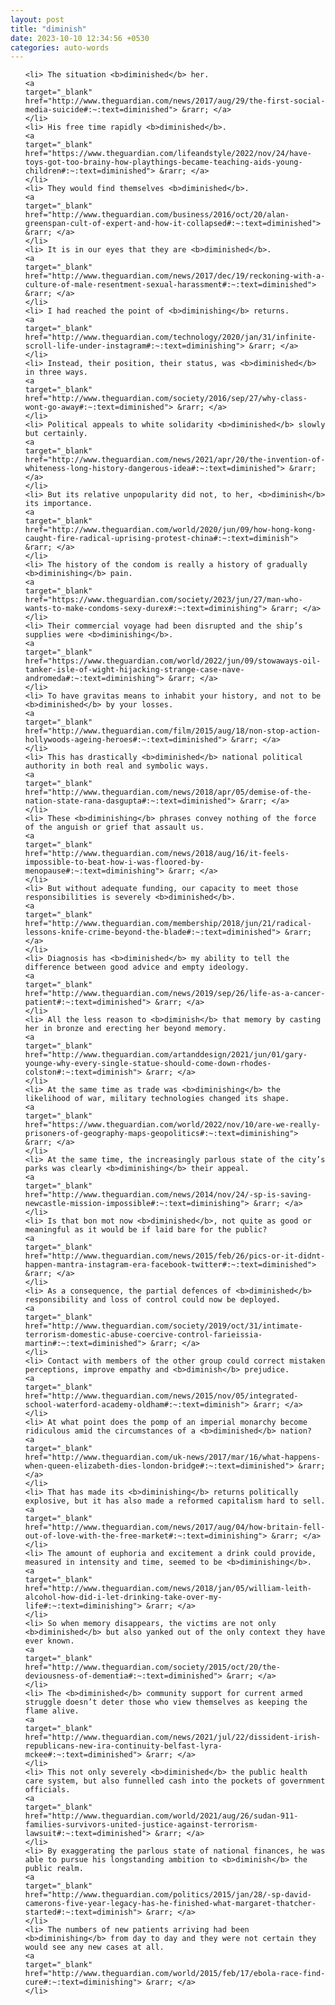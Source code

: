 ```yaml
---
layout: post
title: "diminish"
date: 2023-10-10 12:34:56 +0530
categories: auto-words
---
```

<ol>

    <li> The situation <b>diminished</b> her.
    <a 
    target="_blank" 
    href="http://www.theguardian.com/news/2017/aug/29/the-first-social-media-suicide#:~:text=diminished"> &rarr; </a>
    </li>
    <li> His free time rapidly <b>diminished</b>.
    <a 
    target="_blank" 
    href="https://www.theguardian.com/lifeandstyle/2022/nov/24/have-toys-got-too-brainy-how-playthings-became-teaching-aids-young-children#:~:text=diminished"> &rarr; </a>
    </li>
    <li> They would find themselves <b>diminished</b>.
    <a 
    target="_blank" 
    href="http://www.theguardian.com/business/2016/oct/20/alan-greenspan-cult-of-expert-and-how-it-collapsed#:~:text=diminished"> &rarr; </a>
    </li>
    <li> It is in our eyes that they are <b>diminished</b>.
    <a 
    target="_blank" 
    href="http://www.theguardian.com/news/2017/dec/19/reckoning-with-a-culture-of-male-resentment-sexual-harassment#:~:text=diminished"> &rarr; </a>
    </li>
    <li> I had reached the point of <b>diminishing</b> returns.
    <a 
    target="_blank" 
    href="http://www.theguardian.com/technology/2020/jan/31/infinite-scroll-life-under-instagram#:~:text=diminishing"> &rarr; </a>
    </li>
    <li> Instead, their position, their status, was <b>diminished</b> in three ways.
    <a 
    target="_blank" 
    href="http://www.theguardian.com/society/2016/sep/27/why-class-wont-go-away#:~:text=diminished"> &rarr; </a>
    </li>
    <li> Political appeals to white solidarity <b>diminished</b> slowly but certainly.
    <a 
    target="_blank" 
    href="http://www.theguardian.com/news/2021/apr/20/the-invention-of-whiteness-long-history-dangerous-idea#:~:text=diminished"> &rarr; </a>
    </li>
    <li> But its relative unpopularity did not, to her, <b>diminish</b> its importance.
    <a 
    target="_blank" 
    href="http://www.theguardian.com/world/2020/jun/09/how-hong-kong-caught-fire-radical-uprising-protest-china#:~:text=diminish"> &rarr; </a>
    </li>
    <li> The history of the condom is really a history of gradually <b>diminishing</b> pain.
    <a 
    target="_blank" 
    href="https://www.theguardian.com/society/2023/jun/27/man-who-wants-to-make-condoms-sexy-durex#:~:text=diminishing"> &rarr; </a>
    </li>
    <li> Their commercial voyage had been disrupted and the ship’s supplies were <b>diminishing</b>.
    <a 
    target="_blank" 
    href="https://www.theguardian.com/world/2022/jun/09/stowaways-oil-tanker-isle-of-wight-hijacking-strange-case-nave-andromeda#:~:text=diminishing"> &rarr; </a>
    </li>
    <li> To have gravitas means to inhabit your history, and not to be <b>diminished</b> by your losses.
    <a 
    target="_blank" 
    href="http://www.theguardian.com/film/2015/aug/18/non-stop-action-hollywoods-ageing-heroes#:~:text=diminished"> &rarr; </a>
    </li>
    <li> This has drastically <b>diminished</b> national political authority in both real and symbolic ways.
    <a 
    target="_blank" 
    href="http://www.theguardian.com/news/2018/apr/05/demise-of-the-nation-state-rana-dasgupta#:~:text=diminished"> &rarr; </a>
    </li>
    <li> These <b>diminishing</b> phrases convey nothing of the force of the anguish or grief that assault us.
    <a 
    target="_blank" 
    href="http://www.theguardian.com/news/2018/aug/16/it-feels-impossible-to-beat-how-i-was-floored-by-menopause#:~:text=diminishing"> &rarr; </a>
    </li>
    <li> But without adequate funding, our capacity to meet those responsibilities is severely <b>diminished</b>.
    <a 
    target="_blank" 
    href="http://www.theguardian.com/membership/2018/jun/21/radical-lessons-knife-crime-beyond-the-blade#:~:text=diminished"> &rarr; </a>
    </li>
    <li> Diagnosis has <b>diminished</b> my ability to tell the difference between good advice and empty ideology.
    <a 
    target="_blank" 
    href="http://www.theguardian.com/news/2019/sep/26/life-as-a-cancer-patient#:~:text=diminished"> &rarr; </a>
    </li>
    <li> All the less reason to <b>diminish</b> that memory by casting her in bronze and erecting her beyond memory.
    <a 
    target="_blank" 
    href="http://www.theguardian.com/artanddesign/2021/jun/01/gary-younge-why-every-single-statue-should-come-down-rhodes-colston#:~:text=diminish"> &rarr; </a>
    </li>
    <li> At the same time as trade was <b>diminishing</b> the likelihood of war, military technologies changed its shape.
    <a 
    target="_blank" 
    href="https://www.theguardian.com/world/2022/nov/10/are-we-really-prisoners-of-geography-maps-geopolitics#:~:text=diminishing"> &rarr; </a>
    </li>
    <li> At the same time, the increasingly parlous state of the city’s parks was clearly <b>diminishing</b> their appeal.
    <a 
    target="_blank" 
    href="http://www.theguardian.com/news/2014/nov/24/-sp-is-saving-newcastle-mission-impossible#:~:text=diminishing"> &rarr; </a>
    </li>
    <li> Is that bon mot now <b>diminished</b>, not quite as good or meaningful as it would be if laid bare for the public?
    <a 
    target="_blank" 
    href="http://www.theguardian.com/news/2015/feb/26/pics-or-it-didnt-happen-mantra-instagram-era-facebook-twitter#:~:text=diminished"> &rarr; </a>
    </li>
    <li> As a consequence, the partial defences of <b>diminished</b> responsibility and loss of control could now be deployed.
    <a 
    target="_blank" 
    href="http://www.theguardian.com/society/2019/oct/31/intimate-terrorism-domestic-abuse-coercive-control-farieissia-martin#:~:text=diminished"> &rarr; </a>
    </li>
    <li> Contact with members of the other group could correct mistaken perceptions, improve empathy and <b>diminish</b> prejudice.
    <a 
    target="_blank" 
    href="http://www.theguardian.com/news/2015/nov/05/integrated-school-waterford-academy-oldham#:~:text=diminish"> &rarr; </a>
    </li>
    <li> At what point does the pomp of an imperial monarchy become ridiculous amid the circumstances of a <b>diminished</b> nation?
    <a 
    target="_blank" 
    href="http://www.theguardian.com/uk-news/2017/mar/16/what-happens-when-queen-elizabeth-dies-london-bridge#:~:text=diminished"> &rarr; </a>
    </li>
    <li> That has made its <b>diminishing</b> returns politically explosive, but it has also made a reformed capitalism hard to sell.
    <a 
    target="_blank" 
    href="http://www.theguardian.com/news/2017/aug/04/how-britain-fell-out-of-love-with-the-free-market#:~:text=diminishing"> &rarr; </a>
    </li>
    <li> The amount of euphoria and excitement a drink could provide, measured in intensity and time, seemed to be <b>diminishing</b>.
    <a 
    target="_blank" 
    href="http://www.theguardian.com/news/2018/jan/05/william-leith-alcohol-how-did-i-let-drinking-take-over-my-life#:~:text=diminishing"> &rarr; </a>
    </li>
    <li> So when memory disappears, the victims are not only <b>diminished</b> but also yanked out of the only context they have ever known.
    <a 
    target="_blank" 
    href="http://www.theguardian.com/society/2015/oct/20/the-deviousness-of-dementia#:~:text=diminished"> &rarr; </a>
    </li>
    <li> The <b>diminished</b> community support for current armed struggle doesn’t deter those who view themselves as keeping the flame alive.
    <a 
    target="_blank" 
    href="http://www.theguardian.com/news/2021/jul/22/dissident-irish-republicans-new-ira-continuity-belfast-lyra-mckee#:~:text=diminished"> &rarr; </a>
    </li>
    <li> This not only severely <b>diminished</b> the public health care system, but also funnelled cash into the pockets of government officials.
    <a 
    target="_blank" 
    href="http://www.theguardian.com/world/2021/aug/26/sudan-911-families-survivors-united-justice-against-terrorism-lawsuit#:~:text=diminished"> &rarr; </a>
    </li>
    <li> By exaggerating the parlous state of national finances, he was able to pursue his longstanding ambition to <b>diminish</b> the public realm.
    <a 
    target="_blank" 
    href="http://www.theguardian.com/politics/2015/jan/28/-sp-david-camerons-five-year-legacy-has-he-finished-what-margaret-thatcher-started#:~:text=diminish"> &rarr; </a>
    </li>
    <li> The numbers of new patients arriving had been <b>diminishing</b> from day to day and they were not certain they would see any new cases at all.
    <a 
    target="_blank" 
    href="http://www.theguardian.com/world/2015/feb/17/ebola-race-find-cure#:~:text=diminishing"> &rarr; </a>
    </li>